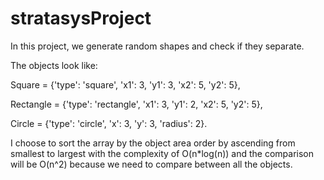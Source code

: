 # stratasysProject

In this project, we generate random shapes and check if they separate.

The objects look like:

Square = {'type': 'square', 'x1': 3, 'y1': 3, 'x2': 5, 'y2': 5},

Rectangle = {'type': 'rectangle', 'x1': 3, 'y1': 2, 'x2': 5, 'y2': 5},

Circle = {'type': 'circle', 'x': 3, 'y': 3, 'radius': 2}.

I choose to sort the array by the object area order by ascending from smallest to largest with the complexity of O(n*log(n)) and the comparison will be O(n^2) because we need to compare between all the objects.
